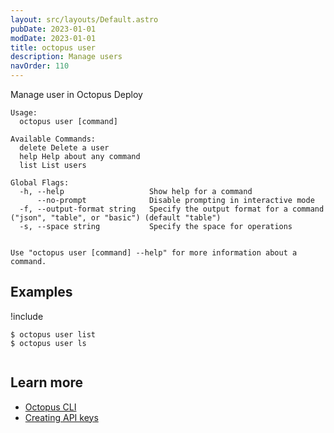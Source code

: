 ```yaml
---
layout: src/layouts/Default.astro
pubDate: 2023-01-01
modDate: 2023-01-01
title: octopus user
description: Manage users
navOrder: 110
---
```


Manage user in Octopus Deploy


```
Usage:
  octopus user [command]

Available Commands:
  delete Delete a user
  help Help about any command
  list List users

Global Flags:
  -h, --help                   Show help for a command
      --no-prompt              Disable prompting in interactive mode
  -f, --output-format string   Specify the output format for a command ("json", "table", or "basic") (default "table")
  -s, --space string           Specify the space for operations


Use "octopus user [command] --help" for more information about a command.
```

## Examples

!include <samples-instance>


```
$ octopus user list
$ octopus user ls


```

## Learn more

- [Octopus CLI](/docs/octopus-rest-api/cli)
- [Creating API keys](/docs/octopus-rest-api/how-to-create-an-api-key)